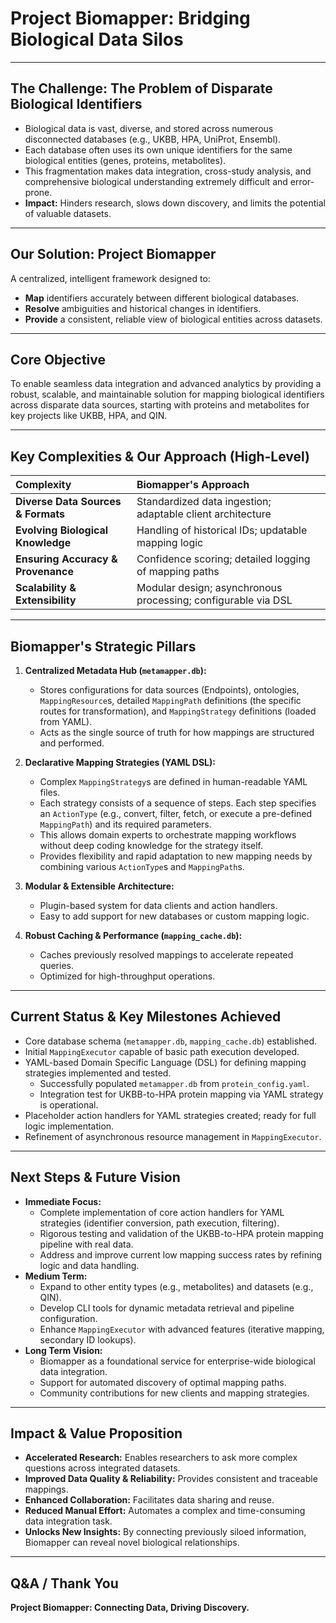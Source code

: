 # Project Biomapper: Bridging Biological Data Silos

---

## The Challenge: The Problem of Disparate Biological Identifiers

*   Biological data is vast, diverse, and stored across numerous disconnected databases (e.g., UKBB, HPA, UniProt, Ensembl).
*   Each database often uses its own unique identifiers for the same biological entities (genes, proteins, metabolites).
*   This fragmentation makes data integration, cross-study analysis, and comprehensive biological understanding extremely difficult and error-prone.
*   **Impact:** Hinders research, slows down discovery, and limits the potential of valuable datasets.

---

## Our Solution: Project Biomapper

A centralized, intelligent framework designed to:
*   **Map** identifiers accurately between different biological databases.
*   **Resolve** ambiguities and historical changes in identifiers.
*   **Provide** a consistent, reliable view of biological entities across datasets.

---

## Core Objective

To enable seamless data integration and advanced analytics by providing a robust, scalable, and maintainable solution for mapping biological identifiers across disparate data sources, starting with proteins and metabolites for key projects like UKBB, HPA, and QIN.

---

## Key Complexities & Our Approach (High-Level)

| Complexity                                  | Biomapper's Approach                                        |
| :------------------------------------------ | :---------------------------------------------------------- |
| **Diverse Data Sources & Formats**          | Standardized data ingestion; adaptable client architecture  |
| **Evolving Biological Knowledge**           | Handling of historical IDs; updatable mapping logic         |
| **Ensuring Accuracy & Provenance**          | Confidence scoring; detailed logging of mapping paths       |
| **Scalability & Extensibility**             | Modular design; asynchronous processing; configurable via DSL |

---

## Biomapper's Strategic Pillars

1.  **Centralized Metadata Hub (`metamapper.db`):**
    *   Stores configurations for data sources (Endpoints), ontologies, `MappingResource`s, detailed `MappingPath` definitions (the specific routes for transformation), and `MappingStrategy` definitions (loaded from YAML).
    *   Acts as the single source of truth for how mappings are structured and performed.

2.  **Declarative Mapping Strategies (YAML DSL):**
    *   Complex `MappingStrategy`s are defined in human-readable YAML files.
    *   Each strategy consists of a sequence of steps. Each step specifies an `ActionType` (e.g., convert, filter, fetch, or execute a pre-defined `MappingPath`) and its required parameters.
    *   This allows domain experts to orchestrate mapping workflows without deep coding knowledge for the strategy itself.
    *   Provides flexibility and rapid adaptation to new mapping needs by combining various `ActionType`s and `MappingPath`s.

3.  **Modular & Extensible Architecture:**
    *   Plugin-based system for data clients and action handlers.
    *   Easy to add support for new databases or custom mapping logic.

4.  **Robust Caching & Performance (`mapping_cache.db`):**
    *   Caches previously resolved mappings to accelerate repeated queries.
    *   Optimized for high-throughput operations.

---

## Current Status & Key Milestones Achieved

*   Core database schema (`metamapper.db`, `mapping_cache.db`) established.
*   Initial `MappingExecutor` capable of basic path execution developed.
*   YAML-based Domain Specific Language (DSL) for defining mapping strategies implemented and tested.
    *   Successfully populated `metamapper.db` from `protein_config.yaml`.
    *   Integration test for UKBB-to-HPA protein mapping via YAML strategy is operational.
*   Placeholder action handlers for YAML strategies created; ready for full logic implementation.
*   Refinement of asynchronous resource management in `MappingExecutor`.

---

## Next Steps & Future Vision

*   **Immediate Focus:**
    *   Complete implementation of core action handlers for YAML strategies (identifier conversion, path execution, filtering).
    *   Rigorous testing and validation of the UKBB-to-HPA protein mapping pipeline with real data.
    *   Address and improve current low mapping success rates by refining logic and data handling.
*   **Medium Term:**
    *   Expand to other entity types (e.g., metabolites) and datasets (e.g., QIN).
    *   Develop CLI tools for dynamic metadata retrieval and pipeline configuration.
    *   Enhance `MappingExecutor` with advanced features (iterative mapping, secondary ID lookups).
*   **Long Term Vision:**
    *   Biomapper as a foundational service for enterprise-wide biological data integration.
    *   Support for automated discovery of optimal mapping paths.
    *   Community contributions for new clients and mapping strategies.

---

## Impact & Value Proposition

*   **Accelerated Research:** Enables researchers to ask more complex questions across integrated datasets.
*   **Improved Data Quality & Reliability:** Provides consistent and traceable mappings.
*   **Enhanced Collaboration:** Facilitates data sharing and reuse.
*   **Reduced Manual Effort:** Automates a complex and time-consuming data integration task.
*   **Unlocks New Insights:** By connecting previously siloed information, Biomapper can reveal novel biological relationships.

---

## Q&A / Thank You

**Project Biomapper: Connecting Data, Driving Discovery.**
